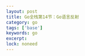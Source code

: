 ```yaml
---
layout: post
title: Go全栈第14节：Go语言反射
category: go
tags: ['base']
keywords: go
excerpt: 
lock: noneed
---
```


